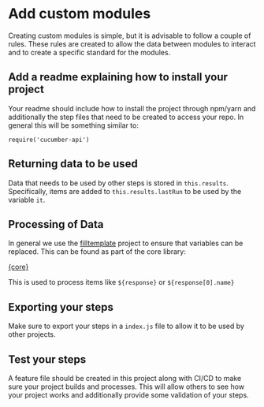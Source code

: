 # Add custom modules
Creating custom modules is simple, but it is advisable to follow a couple of rules.  These rules are created to allow the data between modules to interact and to create a specific standard for the modules.

## Add a readme explaining how to install your project
Your readme should include how to install the project through npm/yarn and additionally the step files that need to be created to access your repo.  In general this will be something similar to:
```
require('cucumber-api')
```

## Returning data to be used
Data that needs to be used by other steps is stored in `this.results`.  Specifically, items are added to `this.results.lastRun` to be used by the variable `it`.

## Processing of Data
In general we use the [filltemplate](packages/filltemplate/README.md) project to ensure that variables can be replaced.   This can be found as part of the core library:

[{core}](packages/core/README.md)

This is used to process items like `${response}` or `${response[0].name}`

## Exporting your steps
Make sure to export your steps in a `index.js` file to allow it to be used by other projects.

## Test your steps
A feature file should be created in this project along with CI/CD to make sure your project builds and processes.  This will allow others to see how your project works and additionally provide some validation of your steps.

